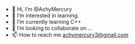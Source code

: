 - 👋 Hi, I’m @AchyMercury
- 👀 I’m interested in learning.
- 🌱 I’m currently learning C++
- 💞️ I’m looking to collaborate on ...
- 📫 How to reach me achymercury3@gmail.com

<!---
AchyMercury/AchyMercury is a ✨ special ✨ repository because its `README.md` (this file) appears on your GitHub profile.
You can click the Preview link to take a look at your changes.
--->
